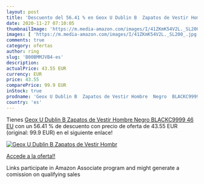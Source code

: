 ```yaml
---
layout: post
title: 'Descuento del 56.41 % en Geox U Dublin B  Zapatos de Vestir Hombr'
date: 2020-11-27 07:10:05
thumbnailImage: 'https://m.media-amazon.com/images/I/41ZKmK54V2L._SL200_.jpg'
images: [ 'https://m.media-amazon.com/images/I/41ZKmK54V2L._SL200_.jpg' ]
comments: true
category: ofertas
author: ring
slug: 'B00BMMJVB4-es'
description:
actualPrice: 43.55 EUR
currency: EUR
price: 43.55
comparePrice: 99.9 EUR
inStock: true
prodname: 'Geox U Dublin B  Zapatos de Vestir Hombre  Negro  BLACKC9999   46 EU'
country: 'es'
---
```


Tienes [Geox U Dublin B  Zapatos de Vestir Hombre  Negro  BLACKC9999   46 EU](https://www.amazon.es/dp/B00BMMJVB4/?tag=tolees-21) con un 56.41 % de descuento con precio de oferta de 43.55 EUR (original: 99.9 EUR) en el siguiente enlace!

[![Geox U Dublin B  Zapatos de Vestir Hombr](https://m.media-amazon.com/images/I/41ZKmK54V2L._SL200_.jpg)](https://www.amazon.es/dp/B00BMMJVB4/?tag=tolees-21)

[Accede a la oferta!!](https://www.amazon.es/dp/B00BMMJVB4/?tag=tolees-21)

Links participate in Amazon Associate program and might generate a comission on qualifying sales


